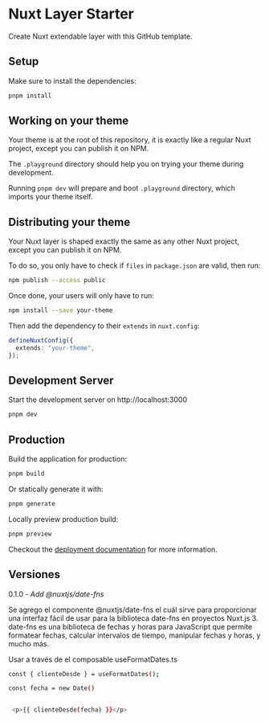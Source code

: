 # Nuxt Layer Starter

Create Nuxt extendable layer with this GitHub template.

## Setup

Make sure to install the dependencies:

```bash
pnpm install
```

## Working on your theme

Your theme is at the root of this repository, it is exactly like a regular Nuxt project, except you can publish it on NPM.

The `.playground` directory should help you on trying your theme during development.

Running `pnpm dev` will prepare and boot `.playground` directory, which imports your theme itself.

## Distributing your theme

Your Nuxt layer is shaped exactly the same as any other Nuxt project, except you can publish it on NPM.

To do so, you only have to check if `files` in `package.json` are valid, then run:

```bash
npm publish --access public
```

Once done, your users will only have to run:

```bash
npm install --save your-theme
```

Then add the dependency to their `extends` in `nuxt.config`:

```ts
defineNuxtConfig({
  extends: "your-theme",
});
```

## Development Server

Start the development server on http://localhost:3000

```bash
pnpm dev
```

## Production

Build the application for production:

```bash
pnpm build
```

Or statically generate it with:

```bash
pnpm generate
```

Locally preview production build:

```bash
pnpm preview
```

Checkout the [deployment documentation](https://v3.nuxtjs.org/docs/deployment) for more information.

## Versiones

0.1.0 - _Add @nuxtjs/date-fns_

Se agrego el componente @nuxtjs/date-fns el cuál sirve para proporcionar una interfaz fácil de usar para la biblioteca date-fns en proyectos Nuxt.js 3. date-fns es una biblioteca de fechas y horas para JavaScript que permite formatear fechas, calcular intervalos de tiempo, manipular fechas y horas, y mucho más.

Usar a través de el composable useFormatDates.ts

```bash
const { clienteDesde } = useFormatDates();

const fecha = new Date()


 <p>{{ clienteDesde(fecha) }}</p>
```
